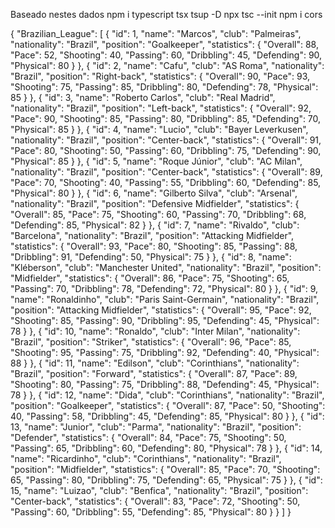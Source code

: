 Baseado nestes dados
npm i typescript tsx tsup -D
npx tsc --init
npm i cors

{
  "Brazilian_League": [
    {
      "id": 1,
      "name": "Marcos",
      "club": "Palmeiras",
      "nationality": "Brazil",
      "position": "Goalkeeper",
      "statistics": {
        "Overall": 88,
        "Pace": 52,
        "Shooting": 40,
        "Passing": 60,
        "Dribbling": 45,
        "Defending": 90,
        "Physical": 80
      }
    },
    {
      "id": 2,
      "name": "Cafu",
      "club": "AS Roma",
      "nationality": "Brazil",
      "position": "Right-back",
      "statistics": {
        "Overall": 90,
        "Pace": 93,
        "Shooting": 75,
        "Passing": 85,
        "Dribbling": 80,
        "Defending": 78,
        "Physical": 85
      }
    },
    {
      "id": 3,
      "name": "Roberto Carlos",
      "club": "Real Madrid",
      "nationality": "Brazil",
      "position": "Left-back",
      "statistics": {
        "Overall": 92,
        "Pace": 90,
        "Shooting": 85,
        "Passing": 80,
        "Dribbling": 85,
        "Defending": 70,
        "Physical": 85
      }
    },
    {
      "id": 4,
      "name": "Lucio",
      "club": "Bayer Leverkusen",
      "nationality": "Brazil",
      "position": "Center-back",
      "statistics": {
        "Overall": 91,
        "Pace": 80,
        "Shooting": 50,
        "Passing": 60,
        "Dribbling": 75,
        "Defending": 90,
        "Physical": 85
      }
    },
    {
      "id": 5,
      "name": "Roque Júnior",
      "club": "AC Milan",
      "nationality": "Brazil",
      "position": "Center-back",
      "statistics": {
        "Overall": 89,
        "Pace": 70,
        "Shooting": 40,
        "Passing": 55,
        "Dribbling": 60,
        "Defending": 85,
        "Physical": 80
      }
    },
    {
      "id": 6,
      "name": "Gilberto Silva",
      "club": "Arsenal",
      "nationality": "Brazil",
      "position": "Defensive Midfielder",
      "statistics": {
        "Overall": 85,
        "Pace": 75,
        "Shooting": 60,
        "Passing": 70,
        "Dribbling": 68,
        "Defending": 85,
        "Physical": 82
      }
    },
    {
      "id": 7,
      "name": "Rivaldo",
      "club": "Barcelona",
      "nationality": "Brazil",
      "position": "Attacking Midfielder",
      "statistics": {
        "Overall": 93,
        "Pace": 80,
        "Shooting": 85,
        "Passing": 88,
        "Dribbling": 91,
        "Defending": 50,
        "Physical": 75
      }
    },
    {
      "id": 8,
      "name": "Kléberson",
      "club": "Manchester United",
      "nationality": "Brazil",
      "position": "Midfielder",
      "statistics": {
        "Overall": 86,
        "Pace": 75,
        "Shooting": 65,
        "Passing": 70,
        "Dribbling": 78,
        "Defending": 72,
        "Physical": 80
      }
    },
    {
      "id": 9,
      "name": "Ronaldinho",
      "club": "Paris Saint-Germain",
      "nationality": "Brazil",
      "position": "Attacking Midfielder",
      "statistics": {
        "Overall": 95,
        "Pace": 92,
        "Shooting": 85,
        "Passing": 90,
        "Dribbling": 95,
        "Defending": 45,
        "Physical": 78
      }
    },
    {
      "id": 10,
      "name": "Ronaldo",
      "club": "Inter Milan",
      "nationality": "Brazil",
      "position": "Striker",
      "statistics": {
        "Overall": 96,
        "Pace": 85,
        "Shooting": 95,
        "Passing": 75,
        "Dribbling": 92,
        "Defending": 40,
        "Physical": 88
      }
    },
    {
      "id": 11,
      "name": "Edilson",
      "club": "Corinthians",
      "nationality": "Brazil",
      "position": "Forward",
      "statistics": {
        "Overall": 87,
        "Pace": 89,
        "Shooting": 80,
        "Passing": 75,
        "Dribbling": 88,
        "Defending": 45,
        "Physical": 78
      }
    },
    {
      "id": 12,
      "name": "Dida",
      "club": "Corinthians",
      "nationality": "Brazil",
      "position": "Goalkeeper",
      "statistics": {
        "Overall": 87,
        "Pace": 50,
        "Shooting": 40,
        "Passing": 58,
        "Dribbling": 45,
        "Defending": 85,
        "Physical": 80
      }
    },
    {
      "id": 13,
      "name": "Junior",
      "club": "Parma",
      "nationality": "Brazil",
      "position": "Defender",
      "statistics": {
        "Overall": 84,
        "Pace": 75,
        "Shooting": 50,
        "Passing": 65,
        "Dribbling": 60,
        "Defending": 80,
        "Physical": 78
      }
    },
    {
      "id": 14,
      "name": "Ricardinho",
      "club": "Corinthians",
      "nationality": "Brazil",
      "position": "Midfielder",
      "statistics": {
        "Overall": 85,
        "Pace": 70,
        "Shooting": 65,
        "Passing": 80,
        "Dribbling": 75,
        "Defending": 65,
        "Physical": 75
      }
    },
    {
      "id": 15,
      "name": "Luizao",
      "club": "Benfica",
      "nationality": "Brazil",
      "position": "Center-back",
      "statistics": {
        "Overall": 83,
        "Pace": 72,
        "Shooting": 50,
        "Passing": 60,
        "Dribbling": 55,
        "Defending": 85,
        "Physical": 80
      }
    }
  ]
}
